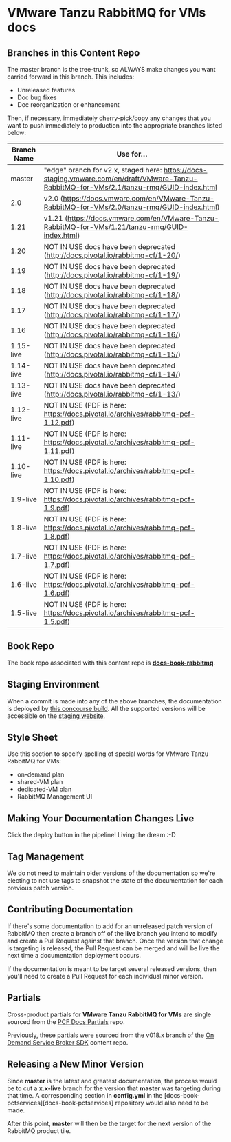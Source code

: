 # VMware Tanzu RabbitMQ for VMs docs

## Branches in this Content Repo

The master branch is the tree-trunk, so ALWAYS make changes you want carried forward in this branch. This includes:

* Unreleased features
* Doc bug fixes
* Doc reorganization or enhancement

Then, if necessary, immediately cherry-pick/copy any changes that you want to push immediately to production into the appropriate branches listed below:

| Branch Name| Use for… |
|------------| ---------|
| master     | "edge" branch for v2.x, staged here: https://docs-staging.vmware.com/en/draft/VMware-Tanzu-RabbitMQ-for-VMs/2.1/tanzu-rmq/GUID-index.html |
| 2.0        | v2.0 (https://docs.vmware.com/en/VMware-Tanzu-RabbitMQ-for-VMs/2.0/tanzu-rmq/GUID-index.html)   |
| 1.21       | v1.21 (https://docs.vmware.com/en/VMware-Tanzu-RabbitMQ-for-VMs/1.21/tanzu-rmq/GUID-index.html) |
| 1.20       | NOT IN USE docs have been deprecated (http://docs.pivotal.io/rabbitmq-cf/1-20/) |
| 1.19       | NOT IN USE docs have been deprecated (http://docs.pivotal.io/rabbitmq-cf/1-19/) |
| 1.18       | NOT IN USE docs have been deprecated (http://docs.pivotal.io/rabbitmq-cf/1-18/) |
| 1.17       | NOT IN USE docs have been deprecated (http://docs.pivotal.io/rabbitmq-cf/1-17/) |
| 1.16       | NOT IN USE docs have been deprecated (http://docs.pivotal.io/rabbitmq-cf/1-16/) |
| 1.15-live  | NOT IN USE docs have been deprecated (http://docs.pivotal.io/rabbitmq-cf/1-15/) |
| 1.14-live  | NOT IN USE docs have been deprecated (http://docs.pivotal.io/rabbitmq-cf/1-14/)|
| 1.13-live  | NOT IN USE docs have been deprecated (http://docs.pivotal.io/rabbitmq-cf/1-13/)|
| 1.12-live  | NOT IN USE (PDF is here: https://docs.pivotal.io/archives/rabbitmq-pcf-1.12.pdf)|
| 1.11-live  | NOT IN USE (PDF is here: https://docs.pivotal.io/archives/rabbitmq-pcf-1.11.pdf)|
| 1.10-live  | NOT IN USE (PDF is here: https://docs.pivotal.io/archives/rabbitmq-pcf-1.10.pdf)|
| 1.9-live   | NOT IN USE (PDF is here: https://docs.pivotal.io/archives/rabbitmq-pcf-1.9.pdf)|
| 1.8-live   | NOT IN USE (PDF is here: https://docs.pivotal.io/archives/rabbitmq-pcf-1.8.pdf)|
| 1.7-live   | NOT IN USE (PDF is here: https://docs.pivotal.io/archives/rabbitmq-pcf-1.7.pdf)|
| 1.6-live   | NOT IN USE (PDF is here: https://docs.pivotal.io/archives/rabbitmq-pcf-1.6.pdf)|
| 1.5-live   | NOT IN USE (PDF is here: https://docs.pivotal.io/archives/rabbitmq-pcf-1.5.pdf)|


## Book Repo

The book repo associated with this content repo is [**docs-book-rabbitmq**](https://github.com/pivotal-cf/docs-book-rabbitmq).


## Staging Environment

When a commit is made into any of the above branches, the documentation is deployed by [this concourse build][docs-staging-deploy]. All the supported
versions will be accessible on the [staging website][docs-staging].

[docs-staging-deploy]: https://wings.concourse.ci/teams/cf-docs/pipelines/cf-services?groups=rabbitmq
[docs-staging]:        http://docs-pcf-staging.cfapps.io/rabbitmq-cf/

## Style Sheet

Use this section to specify spelling of special words for VMware Tanzu RabbitMQ for VMs:

+ on-demand plan
+ shared-VM plan
+ dedicated-VM plan
+ RabbitMQ Management UI

## Making Your Documentation Changes Live

Click the deploy button in the pipeline! Living the dream :-D

## Tag Management

We do not need to maintain older versions of the documentation so we're electing to not use tags to snapshot the state of the documentation for each previous patch version.

## Contributing Documentation

If there's some documentation to add for an unreleased patch version of RabbitMQ then create a branch off of the **live** branch you intend to modify and create a Pull Request against that branch. Once the version that change is targeting is released, the Pull Request can be merged and will be live the next time a documentation deployment occurs.

If the documentation is meant to be target several released versions, then you'll need to create a Pull Request for each individual minor version.

## Partials

Cross-product partials for **VMware Tanzu RabbitMQ for VMs** are single sourced from the [PCF Docs Partials](https://github.com/pivotal-cf/docs-partials) repo.

Previously, these partials were sourced from the v018.x branch of the [On Demand Service Broker SDK](https://github.com/pivotal-cf/docs-on-demand-service-broker/tree/v0.18.x) content repo.

## Releasing a New Minor Version

Since **master** is the latest and greatest documentation, the process would be to cut a **x.x-live** branch for the version that **master** was targeting during that time. A corresponding section in **config.yml** in the [docs-book-pcfservices][docs-book-pcfservices] repository would also need to be made.

After this point, **master** will then be the target for the next version of the RabbitMQ product tile.
